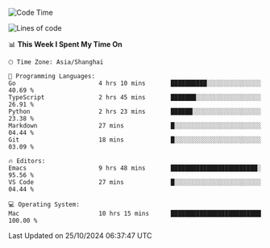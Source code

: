 <!--START_SECTION:waka-->
![Code Time](http://img.shields.io/badge/Code%20Time-2%2C254%20hrs%2017%20mins-blue)

![Lines of code](https://img.shields.io/badge/From%20Hello%20World%20I%27ve%20Written-308.1%20thousand%20lines%20of%20code-blue)

📊 **This Week I Spent My Time On** 

```text
🕑︎ Time Zone: Asia/Shanghai

💬 Programming Languages: 
Go                       4 hrs 10 mins       ██████████░░░░░░░░░░░░░░░   40.69 % 
TypeScript               2 hrs 45 mins       ███████░░░░░░░░░░░░░░░░░░   26.91 % 
Python                   2 hrs 23 mins       ██████░░░░░░░░░░░░░░░░░░░   23.38 % 
Markdown                 27 mins             █░░░░░░░░░░░░░░░░░░░░░░░░   04.44 % 
Git                      18 mins             █░░░░░░░░░░░░░░░░░░░░░░░░   03.09 % 

🔥 Editors: 
Emacs                    9 hrs 48 mins       ████████████████████████░   95.56 % 
VS Code                  27 mins             █░░░░░░░░░░░░░░░░░░░░░░░░   04.44 % 

💻 Operating System: 
Mac                      10 hrs 15 mins      █████████████████████████   100.00 % 
```


 Last Updated on 25/10/2024 06:37:47 UTC
<!--END_SECTION:waka-->
